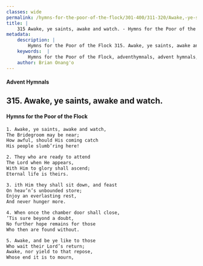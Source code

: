 ```yaml
---
classes: wide
permalink: /hymns-for-the-poor-of-the-flock/301-400/311-320/Awake,-ye-saints,-awake-and-watch/
title: |
    315 Awake, ye saints, awake and watch. - Hymns for the Poor of the Flock
metadata:
    description: |
        Hymns for the Poor of the Flock 315. Awake, ye saints, awake and watch.. Awake, ye saints, awake and watch, The Bridegroom may be near; How awful, should His coming catch  His people slumb’ring here! 
    keywords:  |
        Hymns for the Poor of the Flock, adventhymnals, advent hymnals, Awake, ye saints, awake and watch., Awake, ye saints, awake and watch,, 
    author: Brian Onang'o
---
```


#### Advent Hymnals
## 315. Awake, ye saints, awake and watch.
####  Hymns for the Poor of the Flock

```txt
1. Awake, ye saints, awake and watch,
The Bridegroom may be near;
How awful, should His coming catch 
His people slumb’ring here!

2. They who are ready to attend
The Lord when He appears,
With Him to glory shall ascend;
Eternal life is theirs.

3. ith Him they shall sit down, and feast 
On heav’n’s unbounded store;
Enjoy an everlasting rest,
And never hunger more.

4. When once the chamber door shall close,
’Tis sure beyond a doubt,
No further hope remains for those 
Who then are found without.

5. Awake, and be ye like to those
Who wait their Lord’s return;
Awake, nor yield to that repose,
Whose end it is to mourn,
```